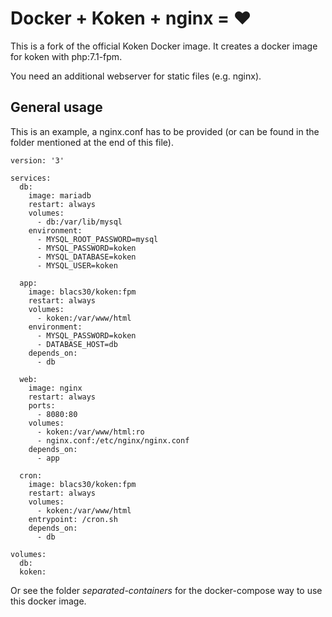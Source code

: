 # Docker + Koken + nginx = ♥

This is a fork of the official Koken Docker image. It creates a docker image for koken with php:7.1-fpm.

You need an additional webserver for static files (e.g. nginx).

## General usage

This is an example, a nginx.conf has to be provided (or can be found in the folder mentioned at the end of this file). 

```
version: '3'

services:
  db:
    image: mariadb
    restart: always
    volumes:
      - db:/var/lib/mysql
    environment:
      - MYSQL_ROOT_PASSWORD=mysql
      - MYSQL_PASSWORD=koken
      - MYSQL_DATABASE=koken
      - MYSQL_USER=koken

  app:
    image: blacs30/koken:fpm
    restart: always
    volumes:
      - koken:/var/www/html
    environment:
      - MYSQL_PASSWORD=koken
      - DATABASE_HOST=db
    depends_on:
      - db

  web:
    image: nginx
    restart: always
    ports:
      - 8080:80
    volumes:
      - koken:/var/www/html:ro
      - nginx.conf:/etc/nginx/nginx.conf
    depends_on:
      - app

  cron:
    image: blacs30/koken:fpm
    restart: always
    volumes:
      - koken:/var/www/html
    entrypoint: /cron.sh
    depends_on:
      - db

volumes:
  db:
  koken:

```

Or see the folder _separated-containers_ for the docker-compose way to use this docker image.
